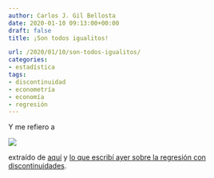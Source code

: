 ```yaml
---
author: Carlos J. Gil Bellosta
date: 2020-01-10 09:13:00+00:00
draft: false
title: ¡Son todos igualitos!

url: /2020/01/10/son-todos-igualitos/
categories:
- estadística
tags:
- discontinuidad
- econometría
- economía
- regresión
---
```





Y me refiero a





![](/wp-uploads/2020/01/191219-tanita-fernandez-navia2.png)






extraído de [aquí](https://nadaesgratis.es/admin/seguro-de-desempleo-y-movilidad-geografica-evidencia-de-un-experimento-cuasi-natural) y [lo que escribí ayer sobre la regresión con discontinuidades](https://www.datanalytics.com/2020/01/09/regresiones-con-discontinuidad-y-grados-de-libertad/).



